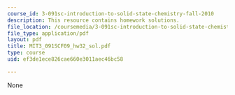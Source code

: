 ```yaml
---
course_id: 3-091sc-introduction-to-solid-state-chemistry-fall-2010
description: This resource contains homework solutions.
file_location: /coursemedia/3-091sc-introduction-to-solid-state-chemistry-fall-2010/ef3de1ece826cae660e3011aec46bc58_MIT3_091SCF09_hw32_sol.pdf
file_type: application/pdf
layout: pdf
title: MIT3_091SCF09_hw32_sol.pdf
type: course
uid: ef3de1ece826cae660e3011aec46bc58

---
```

None